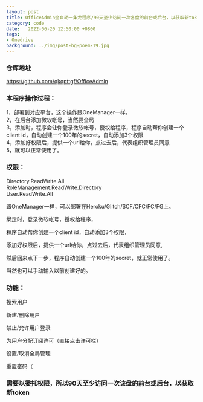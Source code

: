 ```yaml
---
layout: post
title: OfficeAdmin全自动一条龙程序/90天至少访问一次各盘的前台或后台，以获取新token
category: code
date:   2022-06-20 12:50:00 +0800
tags:
- Onedrive
background: ../img/post-bg-poem-19.jpg
---
```



### 仓库地址
https://github.com/qkqpttgf/OfficeAdmin

### 本程序操作过程：
1，部署到对应平台，这个操作跟OneManager一样。<br>
2，在后台添加微软帐号，当然要全局<br>
3，添加时，程序会让你登录微软帐号，授权给程序，程序自动帮你创建一个client id，自动创建一个100年的secret，自动添加3个权限<br>
4，添加好权限后，提供一个url给你，点过去后，代表组织管理员同意<br>
5，就可以正常使用了。<br>

### 权限：
Directory.ReadWrite.All<br>
RoleManagement.ReadWrite.Directory<br>
User.ReadWrite.All<br>

跟OneManager一样，可以部署在Heroku/Glitch/SCF/CFC/FC/FG上。

绑定时，登录微软帐号，授权给程序，

程序自动帮你创建一个client id，自动添加3个权限，

添加好权限后，提供一个url给你，点过去后，代表组织管理员同意,

然后回来点下一步，程序自动创建一个100年的secret，就正常使用了。

当然也可以手动输入以前创建好的。

### 功能：

搜索用户

新建/删除用户

禁止/允许用户登录

为用户分配订阅许可（直接点击许可栏）

设置/取消全局管理

重置密码（

### 需要以委托权限，所以90天至少访问一次该盘的前台或后台，以获取新token
